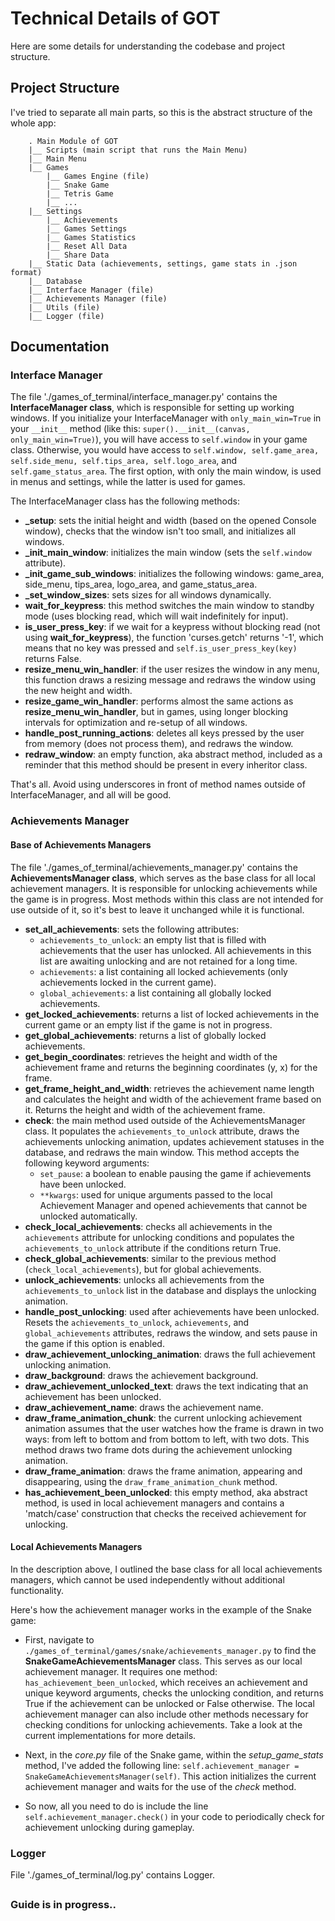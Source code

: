 # Technical Details of GOT
Here are some details for understanding the codebase and project structure.

## Project Structure
I've tried to separate all main parts, so this is the abstract structure of the whole app:

```plaintext
    . Main Module of GOT
    |__ Scripts (main script that runs the Main Menu)
    |__ Main Menu
    |__ Games
        |__ Games Engine (file)
        |__ Snake Game
        |__ Tetris Game
        |__ ...
    |__ Settings
        |__ Achievements
        |__ Games Settings
        |__ Games Statistics
        |__ Reset All Data
        |__ Share Data
    |__ Static Data (achievements, settings, game stats in .json format)
    |__ Database
    |__ Interface Manager (file)
    |__ Achievements Manager (file)
    |__ Utils (file)
    |__ Logger (file)
```

## Documentation
### Interface Manager

The file './games_of_terminal/interface_manager.py' contains the **InterfaceManager class**, which is responsible for 
setting up working windows. If you initialize your InterfaceManager with `only_main_win=True` in your `__init__` method 
(like this: `super().__init__(canvas, only_main_win=True)`), you will have access to `self.window` in your game class. 
Otherwise, you would have access to `self.window, self.game_area, self.side_menu, self.tips_area, self.logo_area`, 
and `self.game_status_area`. The first option, with only the main window, is used in menus and settings, 
while the latter is used for games.
  
The InterfaceManager class has the following methods:

- **\_setup**: sets the initial height and width (based on the opened Console window), checks that the window isn't 
    too small, and initializes all windows.
- **\_init_main_window**: initializes the main window (sets the `self.window` attribute).
- **\_init_game_sub_windows**: initializes the following windows: game_area, side_menu, tips_area, logo_area, and game_status_area.
- **\_set_window_sizes**: sets sizes for all windows dynamically.
- **wait_for_keypress**: this method switches the main window to standby mode (uses blocking read, which will wait indefinitely for input).
- **is_user_press_key**: if we wait for a keypress without blocking read (not using **wait_for_keypress**), 
    the function 'curses.getch' returns '-1', which means that no key was pressed and `self.is_user_press_key(key)` returns False.
- **resize_menu_win_handler**: if the user resizes the window in any menu, this function draws a resizing message and 
    redraws the window using the new height and width.
- **resize_game_win_handler**: performs almost the same actions as **resize_menu_win_handler**, but in games, 
    using longer blocking intervals for optimization and re-setup of all windows.
- **handle_post_running_actions**: deletes all keys pressed by the user from memory (does not process them), and redraws the window.
- **redraw_window**: an empty function, aka abstract method, included as a reminder that this method should be 
    present in every inheritor class.

That's all. Avoid using underscores in front of method names outside of InterfaceManager, and all will be good.


### Achievements Manager

#### Base of Achievements Managers

The file './games_of_terminal/achievements_manager.py' contains the **AchievementsManager class**, 
which serves as the base class for all local achievement managers. It is responsible for unlocking achievements while 
the game is in progress. Most methods within this class are not intended for use outside of it, 
so it's best to leave it unchanged while it is functional.

- **set_all_achievements**: sets the following attributes:
    - `achievements_to_unlock`: an empty list that is filled with achievements that the user has unlocked. 
       All achievements in this list are awaiting unlocking and are not retained for a long time.
    - `achievements`: a list containing all locked achievements (only achievements locked in the current game).
    - `global_achievements`: a list containing all globally locked achievements.
- **get_locked_achievements**: returns a list of locked achievements in the current game or an empty list if the game is not in progress.
- **get_global_achievements**: returns a list of globally locked achievements.
- **get_begin_coordinates**: retrieves the height and width of the achievement frame and returns the beginning 
    coordinates (y, x) for the frame.
- **get_frame_height_and_width**: retrieves the achievement name length and calculates the height and width of the 
    achievement frame based on it. Returns the height and width of the achievement frame.
- **check**: the main method used outside of the AchievementsManager class. It populates the `achievements_to_unlock` 
    attribute, draws the achievements unlocking animation, updates achievement statuses in the database, 
    and redraws the main window. This method accepts the following keyword arguments:
    - `set_pause`: a boolean to enable pausing the game if achievements have been unlocked.
    - `**kwargs`: used for unique arguments passed to the local Achievement Manager and opened achievements that 
       cannot be unlocked automatically.
- **check_local_achievements**: checks all achievements in the `achievements` attribute for unlocking conditions and 
    populates the `achievements_to_unlock` attribute if the conditions return True.
- **check_global_achievements**: similar to the previous method (`check_local_achievements`), but for global achievements.
- **unlock_achievements**: unlocks all achievements from the `achievements_to_unlock` list in the database and 
    displays the unlocking animation.
- **handle_post_unlocking**: used after achievements have been unlocked. Resets the `achievements_to_unlock`, 
    `achievements`, and `global_achievements` attributes, redraws the window, and sets pause in the game if this option is enabled.
- **draw_achievement_unlocking_animation**: draws the full achievement unlocking animation.
- **draw_background**: draws the achievement background.
- **draw_achievement_unlocked_text**: draws the text indicating that an achievement has been unlocked.
- **draw_achievement_name**: draws the achievement name.
- **draw_frame_animation_chunk**: the current unlocking achievement animation assumes that the user watches how 
    the frame is drawn in two ways: from left to bottom and from bottom to left, with two dots. 
    This method draws two frame dots during the achievement unlocking animation.
- **draw_frame_animation**: draws the frame animation, appearing and disappearing, using the `draw_frame_animation_chunk` method.
- **has_achievement_been_unlocked**: this empty method, aka abstract method, is used in local achievement managers and 
    contains a 'match/case' construction that checks the received achievement for unlocking. 



#### Local Achievements Managers

In the description above, I outlined the base class for all local achievements managers, which cannot be used 
independently without additional functionality.

Here's how the achievement manager works in the example of the Snake game:

- First, navigate to `./games_of_terminal/games/snake/achievements_manager.py` to find the **SnakeGameAchievementsManager** class. 
  This serves as our local achievement manager. It requires one method: `has_achievement_been_unlocked`, 
  which receives an achievement and unique keyword arguments, checks the unlocking condition, and returns True if 
  the achievement can be unlocked or False otherwise. The local achievement manager can also include other methods 
  necessary for checking conditions for unlocking achievements. Take a look at the current implementations for more details.

- Next, in the *core.py* file of the Snake game, within the *setup_game_stats* method, I've added the following line: 
  `self.achievement_manager = SnakeGameAchievementsManager(self)`. This action initializes the current achievement manager 
  and waits for the use of the *check* method.

- So now, all you need to do is include the line `self.achievement_manager.check()` in your code to periodically check 
  for achievement unlocking during gameplay.



### Logger

File './games_of_terminal/log.py' contains Logger.


##
### Guide is in progress..
##
